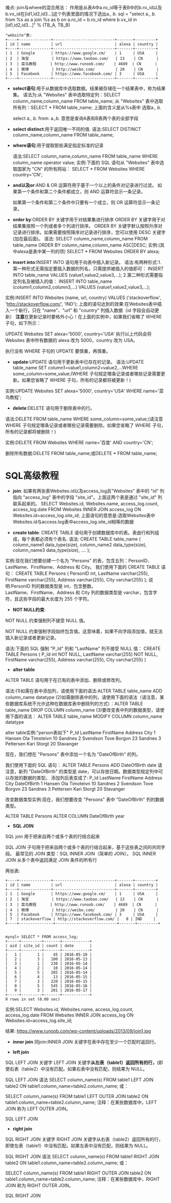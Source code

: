 难点:
join与where的混合用法：
作用是从表A中a.ro_id等于表B中的b.ro_id以及 b.vx_id在[id1,id2,id3...]这个列表里面的情况下选出a.*, b.*
sql = "select a.*, b.* from %s as a join %s as b on a.ro_id = b.ro_id where b.vx_id in [id1,id2,id3...]" % (TB_A, TB_B)


	"website"表:
	+----+--------------+---------------------------+-------+---------+
	| id | name         | url                       | alexa | country |
	+----+--------------+---------------------------+-------+---------+
	| 1  | Google       | https://www.google.cm/    | 1     | USA     |
	| 2  | 淘宝          | https://www.taobao.com/   | 13    | CN      |
	| 3  | 菜鸟教程      | http://www.runoob.com/    | 4689  | CN      |
	| 4  | 微博          | http://weibo.com/         | 20    | CN      |
	| 5  | Facebook     | https://www.facebook.com/ | 3     | USA     |
	+----+--------------+---------------------------+-------+---------+

- **select语句**:用于从数据库中选取数据。结果被存储在一个结果表中，称为结果集。
语法为:从 "Websites" 表中选取特定列：SELECT column_name,column_name FROM table_name;
       从 "Websites" 表中选取所有列：SELECT * FROM table_name;
  上面的含义是从%s表中 选取a.*, b.*

   select a.*, b.* from:  a.*,b.* 意思是查询A表和B表两个表的全部字段


- **select distinct**:用于返回唯一不同的值.
语法:SELECT DISTINCT column_name,column_name FROM table_name;


- **where语句**:用于提取那些满足指定标准的记录

   语法:SELECT column_name,column_name FROM table_name
       WHERE column_name operator value;
实例:下面的 SQL 语句从 "Websites" 表中选取国家为 "CN" 的所有网站：
     SELECT * FROM Websites WHERE country='CN';
      

- **and以及or**:AND & OR 运算符用于基于一个以上的条件对记录进行过滤。
  如果第一个条件和第二个条件都成立，则 AND 运算符显示一条记录。

  如果第一个条件和第二个条件中只要有一个成立，则 OR 运算符显示一条记录。

- **order by**:ORDER BY 关键字用于对结果集进行排序
  ORDER BY 关键字用于对结果集按照一个列或者多个列进行排序。
  ORDER BY 关键字默认按照升序对记录进行排序。如果需要按照降序对记录进行排序，您可以使用 DESC 关键字(加在最后面)。
 语法:
    SELECT column_name,column_name FROM table_name
    ORDER BY column_name,column_name ASC|DESC;
 实例:(其中alexa是表中某一列的项)
    SELECT * FROM Websites ORDER BY alexa;

- **insert into**:INSERT INTO 语句用于向表中插入新记录。
语法:有两种形式:1.第一种形式无需指定要插入数据的列名，只需提供被插入的值即可：
INSERT INTO table_name VALUES (value1,value2,value3,...);
2.第二种形式需要指定列名及被插入的值：
INSERT INTO table_name (column1,column2,column3,...) VALUES (value1,value2,value3,...);

实例:INSERT INTO Websites (name, url, country) VALUES ('stackoverflow', 'http://stackoverflow.com/', 'IND');
上面的语句达到的效果:在Websites表中插入一个新行，只在 "name"、"url" 和 "country" 列插入数据（id 字段会自动更新）
**注意**在更新记录时要格外小心！在上面的实例中，如果我们省略了 WHERE 子句，如下所示：

UPDATE Websites
SET alexa='5000', country='USA'
执行以上代码会将 Websites 表中所有数据的 alexa 改为 5000，country 改为 USA。

执行没有 WHERE 子句的 UPDATE 要慎重，再慎重。

- **update**:UPDATE 语句用于更新表中已存在的记录。
 语法:UPDATE table_name SET column1=value1,column2=value2,...WHERE some_column=some_value;(WHERE 子句规定哪条记录或者哪些记录需要更新。如果您省略了 WHERE 子句，所有的记录都将被更新！)

实例:UPDATE Websites SET alexa='5000', country='USA' WHERE name='菜鸟教程';


- **delete**:DELETE 语句用于删除表中的行。

语法:DELETE FROM table_name WHERE some_column=some_value;(请注意
WHERE 子句规定哪条记录或者哪些记录需要删除。如果您省略了 WHERE 子句，所有的记录都将被删除！)

实例:DELETE FROM Websites WHERE name='百度' AND country='CN';

删除所有数据:DELETE FROM table_name;或DELETE * FROM table_name;


# SQL高级教程

- **join**:
如果有两张表Websites.id以及access_log且"Websites" 表中的 "id" 列指向 "access_log" 表中的字段 "site_id"。上面这两个表是通过 "site_id" 列联系起来的。
SELECT Websites.id, Websites.name, access_log.count, access_log.date
FROM Websites
INNER JOIN access_log
ON Websites.id=access_log.site_id;
上面语句的意思是:选取Websites表中Websites.id与access.log表中access_log.site_id相等的数据


- **create table**:
CREATE TABLE 语句用于创建数据库中的表。表由行和列组成，每个表都必须有个表名.
语法:    CREATE TABLE table_name
        (
	column_name1 data_type(size),
	column_name2 data_type(size),
	column_name3 data_type(size),
	....
	);

实例:现在我们想要创建一个名为 "Persons" 的表，包含五列：PersonID、LastName、FirstName、Address 和 City。
我们使用下面的 CREATE TABLE 语句：
CREATE TABLE Persons
(
PersonID int,
LastName varchar(255),
FirstName varchar(255),
Address varchar(255),
City varchar(255)
);
说明:PersonID 列的数据类型是 int，包含整数。    
LastName、FirstName、Address 和 City 列的数据类型是 varchar，包含字符，且这些字段的最大长度为 255 个字符。

- **NOT NULL约束**:

NOT NULL 约束强制列不接受 NULL 值。

NOT NULL 约束强制字段始终包含值。这意味着，如果不向字段添加值，就无法插入新记录或者更新记录。

语法:下面的 SQL 强制 "P_Id" 列和 "LastName" 列不接受 NULL 值：
CREATE TABLE Persons
(
P_Id int NOT NULL,
LastName varchar(255) NOT NULL,
FirstName varchar(255),
Address varchar(255),
City varchar(255)
)

- **alter table**

ALTER TABLE 语句用于在已有的表中添加、删除或修改列。

语法:(1)如需在表中添加列，请使用下面的语法:ALTER TABLE table_name ADD column_name datatype
     (2)如需删除表中的列，请使用下面的语法（请注意，某些数据库系统不允许这种在数据库表中删除列的方式）：ALTER TABLE table_name DROP COLUMN column_name
     (3)要改变表中列的数据类型，请使用下面的语法：
     ALTER TABLE table_name MODIFY COLUMN column_name datatype

alter table实例:"person表如下"
P_Id	LastName	FirstName	Address	City
1	Hansen	Ola	Timoteivn 10	Sandnes
2	Svendson	Tove	Borgvn 23	Sandnes
3	Pettersen	Kari	Storgt 20	Stavanger

现在，我们想在 "Persons" 表中添加一个名为 "DateOfBirth" 的列。

我们使用下面的 SQL 语句：
ALTER TABLE Persons ADD DateOfBirth date
请注意，新列 "DateOfBirth" 的类型是 date，可以存放日期。数据类型规定列中可以存放的数据的类型。
添加列后表变成了:
P_Id	LastName	FirstName	Address	City	DateOfBirth
1	Hansen	         Ola	                Timoteivn 10	Sandnes	
2	Svendson	Tove	         Borgvn 23	Sandnes	
3	Pettersen	Kari	         Storgt 20	Stavanger	


改变数据类型实例:现在，我们想要改变 "Persons" 表中 "DateOfBirth" 列的数据类型。

ALTER TABLE Persons
ALTER COLUMN DateOfBirth year


- **SQL JOIN**

SQL join 用于把来自两个或多个表的行结合起来

SQL JOIN 子句用于把来自两个或多个表的行结合起来，基于这些表之间的共同字段。
最常见的 JOIN 类型：SQL INNER JOIN（简单的 JOIN）。 SQL INNER JOIN 从多个表中返回满足 JOIN 条件的所有行


两张表:

	+----+--------------+---------------------------+-------+---------+
	| id | name         | url                       | alexa | country |
	+----+--------------+---------------------------+-------+---------+
	| 1  | Google       | https://www.google.cm/    | 1     | USA     |
	| 2  | 淘宝          | https://www.taobao.com/   | 13    | CN      |
	| 3  | 菜鸟教程      | http://www.runoob.com/    | 4689  | CN      |
	| 4  | 微博          | http://weibo.com/         | 20    | CN      |
	| 5  | Facebook     | https://www.facebook.com/ | 3     | USA     |
	| 7  | stackoverflow | http://stackoverflow.com/ |   0 | IND     |
	+----+---------------+---------------------------+-------+---------+


	mysql> SELECT * FROM access_log;
	+-----+---------+-------+------------+
	| aid | site_id | count | date       |
	+-----+---------+-------+------------+
	|   1 |       1 |    45 | 2016-05-10 |
	|   2 |       3 |   100 | 2016-05-13 |
	|   3 |       1 |   230 | 2016-05-14 |
	|   4 |       2 |    10 | 2016-05-14 |
	|   5 |       5 |   205 | 2016-05-14 |
	|   6 |       4 |    13 | 2016-05-15 |
	|   7 |       3 |   220 | 2016-05-15 |
	|   8 |       5 |   545 | 2016-05-16 |
	|   9 |       3 |   201 | 2016-05-17 |
	+-----+---------+-------+------------+
	9 rows in set (0.00 sec)

实例:SELECT Websites.id, Websites.name, access_log.count, access_log.date
FROM Websites
INNER JOIN access_log
ON Websites.id=access_log.site_id;

结果:
https://www.runoob.com/wp-content/uploads/2013/09/join1.jpg


- **inner join**
同join:INNER JOIN 关键字在表中存在至少一个匹配时返回行。

- **left join**

SQL LEFT JOIN 关键字
LEFT JOIN 关键字**从左表（table1）返回所有的行，**(即使右表（table2）中没有匹配。如果右表中没有匹配，则结果为 NULL。

SQL LEFT JOIN 语法
SELECT column_name(s)
FROM table1
LEFT JOIN table2
ON table1.column_name=table2.column_name;
或：

SELECT column_name(s)
FROM table1
LEFT OUTER JOIN table2
ON table1.column_name=table2.column_name;
注释：在某些数据库中，LEFT JOIN 称为 LEFT OUTER JOIN。

SQL LEFT JOIN


- **right join**

SQL RIGHT JOIN 关键字
RIGHT JOIN 关键字从右表（table2）返回所有的行，即使左表（table1）中没有匹配。如果左表中没有匹配，则结果为 NULL。

SQL RIGHT JOIN 语法
SELECT column_name(s)
FROM table1
RIGHT JOIN table2
ON table1.column_name=table2.column_name;
或：

SELECT column_name(s)
FROM table1
RIGHT OUTER JOIN table2
ON table1.column_name=table2.column_name;
注释：在某些数据库中，RIGHT JOIN 称为 RIGHT OUTER JOIN。

SQL RIGHT JOIN
